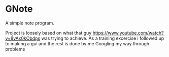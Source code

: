 # GNote

A simple note program. 

Project is loosely based on what that guy https://www.youtube.com/watch?v=8vAx0kObdps was trying to achieve.
As a training excercise i followed up to making a gui and the rest is done by me
Googling my way through problems
